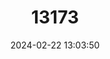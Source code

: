 ---
title: "13173"
category: "Meriones zarudnyi"
draft: false
date: 2024-02-22 13:03:50
languages:
  English: ["Zarundny's Jird"]
---